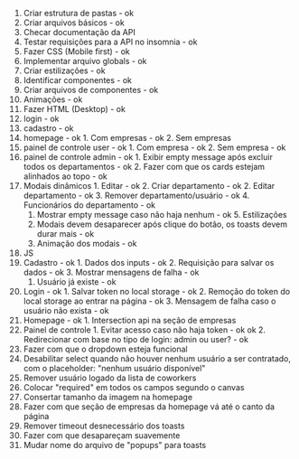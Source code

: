 1. Criar estrutura de pastas - ok
2. Criar arquivos básicos - ok
3. Checar documentação da API
4. Testar requisições para a API no insomnia - ok
5. Fazer CSS (Mobile first) - ok
  1. Implementar arquivo globals - ok
  2. Criar estilizações - ok
  3. Identificar componentes - ok
  4. Criar arquivos de componentes - ok
  6. Animações - ok
6. Fazer HTML (Desktop) - ok
  1. login - ok
  2. cadastro - ok
  3. homepage - ok
    1. Com empresas - ok
    2. Sem empresas
  4. painel de controle user - ok
    1. Com empresa - ok
    2. Sem empresa - ok
  5. painel de controle admin - ok
    1. Exibir empty message após excluir todos os departamentos - ok
    2. Fazer com que os cards estejam alinhados ao topo - ok
  6. Modais dinâmicos
    1. Editar - ok
    2. Criar departamento - ok
    2. Editar departamento - ok
    3. Remover departamento/usuário - ok
    4. Funcionários do departamento - ok
      1. Mostrar empty message caso não haja nenhum - ok
    5. Estilizações
      1. Modais devem desaparecer após clique do botão, os toasts devem durar mais - ok
      2. Animação dos modais - ok
7. JS
  1. Cadastro - ok
    1. Dados dos inputs - ok
    2. Requisição para salvar os dados - ok
    3. Mostrar mensagens de falha - ok
      1. Usuário já existe - ok
  2. Login - ok
    1. Salvar token no local storage - ok
    2. Remoção do token do local storage ao entrar na página - ok
    3. Mensagem de falha caso o usuário não exista - ok
  3. Homepage - ok
    1. Intersection api na seção de empresas
  4. Painel de controle
    1. Evitar acesso caso não haja token - ok ok
    2. Redirecionar com base no tipo de login: admin ou user? - ok
8. Fazer com que o dropdown esteja funcional
9. Desabilitar select quando não houver nenhum usuário a ser contratado, com o placeholder: "nenhum usuário disponível"
10. Remover usuário logado da lista de coworkers
11. Colocar "required" em todos os campos segundo o canvas
12. Consertar tamanho da imagem na homepage
13. Fazer com que seção de empresas da homepage vá até o canto da página
14. Remover timeout desnecessário dos toasts
  1. Fazer com que desapareçam suavemente
  2. Mudar nome do arquivo de "popups" para toasts
